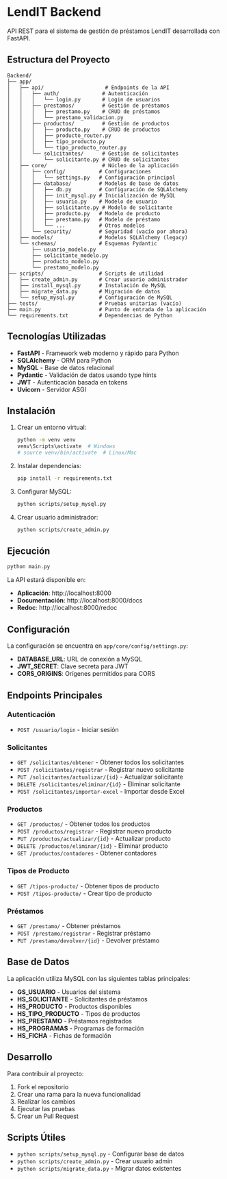 # LendIT Backend

API REST para el sistema de gestión de préstamos LendIT desarrollada con FastAPI.

## Estructura del Proyecto

```
Backend/
├── app/
│   ├── api/                    # Endpoints de la API
│   │   ├── auth/              # Autenticación
│   │   │   └── login.py       # Login de usuarios
│   │   ├── prestamos/         # Gestión de préstamos
│   │   │   ├── prestamo.py    # CRUD de préstamos
│   │   │   └── prestamo_validacion.py
│   │   ├── productos/         # Gestión de productos
│   │   │   ├── producto.py    # CRUD de productos
│   │   │   ├── producto_router.py
│   │   │   ├── tipo_producto.py
│   │   │   └── tipo_producto_router.py
│   │   └── solicitantes/      # Gestión de solicitantes
│   │       └── solicitante.py # CRUD de solicitantes
│   ├── core/                  # Núcleo de la aplicación
│   │   ├── config/           # Configuraciones
│   │   │   └── settings.py   # Configuración principal
│   │   ├── database/         # Modelos de base de datos
│   │   │   ├── db.py         # Configuración de SQLAlchemy
│   │   │   ├── init_mysql.py # Inicialización de MySQL
│   │   │   ├── usuario.py    # Modelo de usuario
│   │   │   ├── solicitante.py # Modelo de solicitante
│   │   │   ├── producto.py   # Modelo de producto
│   │   │   ├── prestamo.py   # Modelo de préstamo
│   │   │   └── ...           # Otros modelos
│   │   └── security/         # Seguridad (vacío por ahora)
│   ├── models/               # Modelos SQLAlchemy (legacy)
│   └── schemas/              # Esquemas Pydantic
│       ├── usuario_modelo.py
│       ├── solicitante_modelo.py
│       ├── producto_modelo.py
│       └── prestamo_modelo.py
├── scripts/                  # Scripts de utilidad
│   ├── create_admin.py       # Crear usuario administrador
│   ├── install_mysql.py      # Instalación de MySQL
│   ├── migrate_data.py       # Migración de datos
│   └── setup_mysql.py        # Configuración de MySQL
├── tests/                    # Pruebas unitarias (vacío)
├── main.py                   # Punto de entrada de la aplicación
└── requirements.txt          # Dependencias de Python
```

## Tecnologías Utilizadas

- **FastAPI** - Framework web moderno y rápido para Python
- **SQLAlchemy** - ORM para Python
- **MySQL** - Base de datos relacional
- **Pydantic** - Validación de datos usando type hints
- **JWT** - Autenticación basada en tokens
- **Uvicorn** - Servidor ASGI

## Instalación

1. Crear un entorno virtual:
   ```bash
   python -m venv venv
   venv\Scripts\activate  # Windows
   # source venv/bin/activate  # Linux/Mac
   ```

2. Instalar dependencias:
   ```bash
   pip install -r requirements.txt
   ```

3. Configurar MySQL:
   ```bash
   python scripts/setup_mysql.py
   ```

4. Crear usuario administrador:
   ```bash
   python scripts/create_admin.py
   ```

## Ejecución

```bash
python main.py
```

La API estará disponible en:
- **Aplicación**: http://localhost:8000
- **Documentación**: http://localhost:8000/docs
- **Redoc**: http://localhost:8000/redoc

## Configuración

La configuración se encuentra en `app/core/config/settings.py`:

- **DATABASE_URL**: URL de conexión a MySQL
- **JWT_SECRET**: Clave secreta para JWT
- **CORS_ORIGINS**: Orígenes permitidos para CORS

## Endpoints Principales

### Autenticación
- `POST /usuario/login` - Iniciar sesión

### Solicitantes
- `GET /solicitantes/obtener` - Obtener todos los solicitantes
- `POST /solicitantes/registrar` - Registrar nuevo solicitante
- `PUT /solicitantes/actualizar/{id}` - Actualizar solicitante
- `DELETE /solicitantes/eliminar/{id}` - Eliminar solicitante
- `POST /solicitantes/importar-excel` - Importar desde Excel

### Productos
- `GET /productos/` - Obtener todos los productos
- `POST /productos/registrar` - Registrar nuevo producto
- `PUT /productos/actualizar/{id}` - Actualizar producto
- `DELETE /productos/eliminar/{id}` - Eliminar producto
- `GET /productos/contadores` - Obtener contadores

### Tipos de Producto
- `GET /tipos-producto/` - Obtener tipos de producto
- `POST /tipos-producto/` - Crear tipo de producto

### Préstamos
- `GET /prestamo/` - Obtener préstamos
- `POST /prestamo/registrar` - Registrar préstamo
- `PUT /prestamo/devolver/{id}` - Devolver préstamo

## Base de Datos

La aplicación utiliza MySQL con las siguientes tablas principales:

- **GS_USUARIO** - Usuarios del sistema
- **HS_SOLICITANTE** - Solicitantes de préstamos
- **HS_PRODUCTO** - Productos disponibles
- **HS_TIPO_PRODUCTO** - Tipos de productos
- **HS_PRESTAMO** - Préstamos registrados
- **HS_PROGRAMAS** - Programas de formación
- **HS_FICHA** - Fichas de formación

## Desarrollo

Para contribuir al proyecto:

1. Fork el repositorio
2. Crear una rama para la nueva funcionalidad
3. Realizar los cambios
4. Ejecutar las pruebas
5. Crear un Pull Request

## Scripts Útiles

- `python scripts/setup_mysql.py` - Configurar base de datos
- `python scripts/create_admin.py` - Crear usuario admin
- `python scripts/migrate_data.py` - Migrar datos existentes

